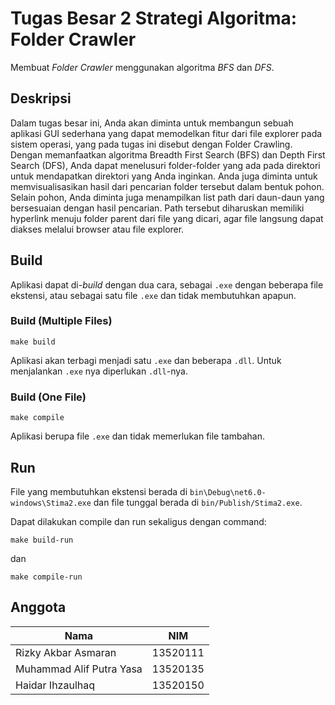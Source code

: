# Tugas Besar 2 Strategi Algoritma: Folder Crawler

Membuat *Folder Crawler* menggunakan algoritma *BFS* dan *DFS*.

## Deskripsi
Dalam tugas besar ini, Anda akan diminta untuk membangun sebuah aplikasi GUI sederhana 
yang dapat memodelkan fitur dari file explorer pada sistem operasi, yang pada tugas ini disebut 
dengan Folder Crawling. Dengan memanfaatkan algoritma Breadth First Search (BFS) dan Depth 
First Search (DFS), Anda dapat menelusuri folder-folder yang ada pada direktori untuk 
mendapatkan direktori yang Anda inginkan. Anda juga diminta untuk memvisualisasikan hasil dari 
pencarian folder tersebut dalam bentuk pohon.
Selain pohon, Anda diminta juga menampilkan list path dari daun-daun yang bersesuaian dengan 
hasil pencarian. Path tersebut diharuskan memiliki hyperlink menuju folder parent dari file yang 
dicari, agar file langsung dapat diakses melalui browser atau file explorer. 

## Build

Aplikasi dapat di-*build* dengan dua cara, sebagai `.exe` dengan beberapa file ekstensi, atau sebagai satu file `.exe` dan tidak membutuhkan apapun.

### Build (Multiple Files)

```
make build
```

Aplikasi akan terbagi menjadi satu `.exe` dan beberapa `.dll`. Untuk menjalankan `.exe` nya diperlukan `.dll`-nya.

### Build (One File)

```
make compile
```

Aplikasi berupa file `.exe` dan tidak memerlukan file tambahan.

## Run

File yang membutuhkan ekstensi berada di `bin\Debug\net6.0-windows\Stima2.exe` dan file tunggal berada di `bin/Publish/Stima2.exe`. 

Dapat dilakukan compile dan run sekaligus dengan command:

```
make build-run
```

dan

```
make compile-run
```

## Anggota

| Nama                      | NIM       |
| ----                      | ---       |
| Rizky Akbar Asmaran       | 13520111  |
| Muhammad Alif Putra Yasa  | 13520135  |
| Haidar Ihzaulhaq          | 13520150  |
